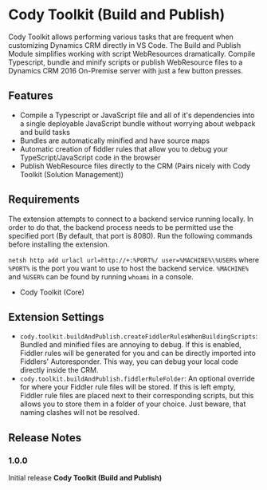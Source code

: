 # Cody Toolkit (Build and Publish)

Cody Toolkit allows performing various tasks that are frequent when customizing Dynamics CRM directly in VS Code.
The Build and Publish Module simplifies working with script WebResources dramatically. Compile Typescript, bundle and minify scripts or publish WebResource files to a Dynamics CRM 2016 On-Premise server with just a few button presses.

## Features

-   Compile a Typescript or JavaScript file and all of it's dependencies into a single deployable JavaScript bundle without worrying about webpack and build tasks
-   Bundles are automatically minified and have source maps
-   Automatic creation of fiddler rules that allow you to debug your TypeScript/JavaScript code in the browser
-   Publish WebResource files directly to the CRM (Pairs nicely with Cody Toolkit (Solution Management))

## Requirements

The extension attempts to connect to a backend service running locally. In order to do that, the backend process needs
to be permitted use the specified port (By default, that port is 8080).
Run the following commands before installing the extension.

`netsh http add urlacl url=http://+:%PORT%/ user=%MACHINE%\%USER%` where `%PORT%` is the port you want to use to
host the backend service. `%MACHINE%` and `%USER%` can be found by running `whoami` in a console.

-   Cody Toolkit (Core)

## Extension Settings

-   `cody.toolkit.buildAndPublish.createFiddlerRulesWhenBuildingScripts`: Bundled and minified files are annoying to debug. If this is enabled, Fiddler rules will be generated for you and can be directly imported into Fiddlers' Autoresponder. This way, you can debug your local code directly inside the CRM.
-   `cody.toolkit.buildAndPublish.fiddlerRuleFolder`: An optional override for where your Fiddler rule files will be stored. If this is left empty, Fiddler rule files are placed next to their corresponding scripts, but this allows you to store them in a folder of your choice. Just beware, that naming clashes will not be resolved.

## Release Notes

### 1.0.0

Initial release **Cody Toolkit (Build and Publish)**
